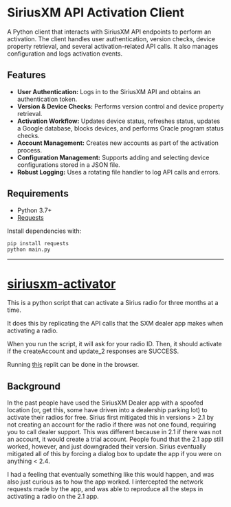 # SiriusXM API Activation Client

A Python client that interacts with SiriusXM API endpoints to perform an activation. The client handles user authentication, version checks, device property retrieval, and several activation-related API calls. It also manages configuration and logs activation events.

## Features

- **User Authentication:** Logs in to the SiriusXM API and obtains an authentication token.
- **Version & Device Checks:** Performs version control and device property retrieval.
- **Activation Workflow:** Updates device status, refreshes status, updates a Google database, blocks devices, and performs Oracle program status checks.
- **Account Management:** Creates new accounts as part of the activation process.
- **Configuration Management:** Supports adding and selecting device configurations stored in a JSON file.
- **Robust Logging:** Uses a rotating file handler to log API calls and errors.

## Requirements

- Python 3.7+
- [Requests](https://pypi.org/project/requests/)

Install dependencies with:

```bash
pip install requests
python main.py
```

-------------------------------------------------

# [siriusxm-activator](https://github.com/parker-stephens/siriusxm-activator)

This is a python script that can activate a Sirius radio for three months at a time.

It does this by replicating the API calls that the SXM dealer app makes when activating a radio.

When you run the script, it will ask for your radio ID. Then, it should activate if the createAccount and update_2 responses are SUCCESS.

Running [this](https://replit.com/@parkercs/activateradio) replit can be done in the browser.

## Background

In the past people have used the SiriusXM Dealer app with a spoofed location (or, get this, some have driven into a dealership parking lot) to activate their radios for free. Sirius first mitigated this in versions > 2.1 by not creating an account for the radio if there was not one found, requiring you to call dealer support. This was different because in 2.1 if there was not an account, it would create a trial account. People found that the 2.1 app still worked, however, and just downgraded their version. Sirius eventually mitigated all of this by forcing a dialog box to update the app if you were on anything < 2.4.

I had a feeling that eventually something like this would happen, and was also just curious as to how the app worked. I intercepted the network requests made by the app, and was able to reproduce all the steps in activating a radio on the 2.1 app.
